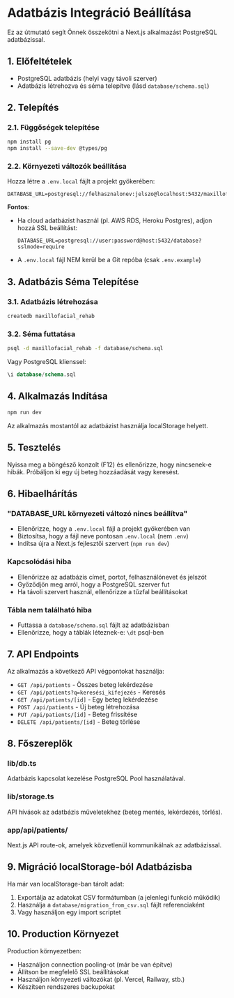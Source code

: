 # Adatbázis Integráció Beállítása

Ez az útmutató segít Önnek összekötni a Next.js alkalmazást PostgreSQL adatbázissal.

## 1. Előfeltételek

- PostgreSQL adatbázis (helyi vagy távoli szerver)
- Adatbázis létrehozva és séma telepítve (lásd `database/schema.sql`)

## 2. Telepítés

### 2.1. Függőségek telepítése

```bash
npm install pg
npm install --save-dev @types/pg
```

### 2.2. Környezeti változók beállítása

Hozza létre a `.env.local` fájlt a projekt gyökerében:

```env
DATABASE_URL=postgresql://felhasznalonev:jelszo@localhost:5432/maxillofacial_rehab
```

**Fontos**: 
- Ha cloud adatbázist használ (pl. AWS RDS, Heroku Postgres), adjon hozzá SSL beállítást:
  ```env
  DATABASE_URL=postgresql://user:password@host:5432/database?sslmode=require
  ```
- A `.env.local` fájl NEM kerül be a Git repóba (csak `.env.example`)

## 3. Adatbázis Séma Telepítése

### 3.1. Adatbázis létrehozása

```bash
createdb maxillofacial_rehab
```

### 3.2. Séma futtatása

```bash
psql -d maxillofacial_rehab -f database/schema.sql
```

Vagy PostgreSQL klienssel:
```sql
\i database/schema.sql
```

## 4. Alkalmazás Indítása

```bash
npm run dev
```

Az alkalmazás mostantól az adatbázist használja localStorage helyett.

## 5. Tesztelés

Nyissa meg a böngésző konzolt (F12) és ellenőrizze, hogy nincsenek-e hibák. Próbáljon ki egy új beteg hozzáadását vagy keresést.

## 6. Hibaelhárítás

### "DATABASE_URL környezeti változó nincs beállítva"

- Ellenőrizze, hogy a `.env.local` fájl a projekt gyökerében van
- Biztosítsa, hogy a fájl neve pontosan `.env.local` (nem `.env`)
- Indítsa újra a Next.js fejlesztői szervert (`npm run dev`)

### Kapcsolódási hiba

- Ellenőrizze az adatbázis címet, portot, felhasználónevet és jelszót
- Győződjön meg arról, hogy a PostgreSQL szerver fut
- Ha távoli szervert használ, ellenőrizze a tűzfal beállításokat

### Tábla nem található hiba

- Futtassa a `database/schema.sql` fájlt az adatbázisban
- Ellenőrizze, hogy a táblák léteznek-e: `\dt` psql-ben

## 7. API Endpoints

Az alkalmazás a következő API végpontokat használja:

- `GET /api/patients` - Összes beteg lekérdezése
- `GET /api/patients?q=keresési_kifejezés` - Keresés
- `GET /api/patients/[id]` - Egy beteg lekérdezése
- `POST /api/patients` - Új beteg létrehozása
- `PUT /api/patients/[id]` - Beteg frissítése
- `DELETE /api/patients/[id]` - Beteg törlése

## 8. Főszereplők

### lib/db.ts
Adatbázis kapcsolat kezelése PostgreSQL Pool használatával.

### lib/storage.ts
API hívások az adatbázis műveletekhez (beteg mentés, lekérdezés, törlés).

### app/api/patients/
Next.js API route-ok, amelyek közvetlenül kommunikálnak az adatbázissal.

## 9. Migráció localStorage-ból Adatbázisba

Ha már van localStorage-ban tárolt adat:

1. Exportálja az adatokat CSV formátumban (a jelenlegi funkció működik)
2. Használja a `database/migration_from_csv.sql` fájlt referenciaként
3. Vagy használjon egy import scriptet

## 10. Production Környezet

Production környezetben:

- Használjon connection pooling-ot (már be van építve)
- Állítson be megfelelő SSL beállításokat
- Használjon környezeti változókat (pl. Vercel, Railway, stb.)
- Készítsen rendszeres backupokat


